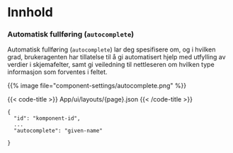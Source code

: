 
# Innhold

<!-- begin intro -->
### Automatisk fullføring (`autocomplete`)
Automatisk fullføring (`autocomplete`) lar deg spesifisere om, og i hvilken grad, brukeragenten har tillatelse til å gi automatisert hjelp med utfylling av verdier i skjemafelter, samt gi veiledning til nettleseren om hvilken type informasjon som forventes i feltet.
<!-- end intro -->


<!-- begin asd -->

{{% image file="component-settings/autocomplete.png" %}}

<!-- end asd -->


<!-- begin code -->

{{< code-title >}}
App/ui/layouts/{page}.json
{{< /code-title >}}

```json{hl_lines="4"}
{
  "id": "komponent-id",
  ...
  "autocomplete": "given-name"
  
}
```

<!-- end code -->


<!-- begin more -->


<!-- end more -->